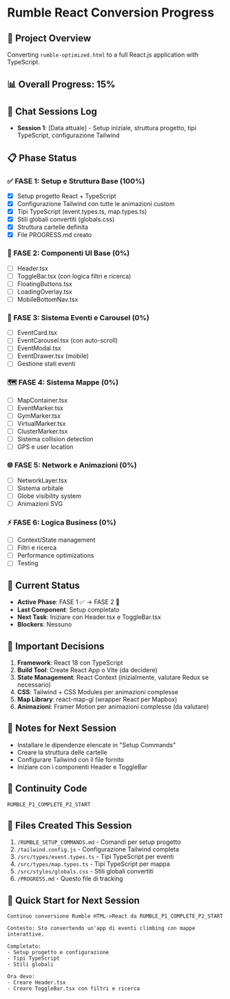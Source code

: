 # Rumble React Conversion Progress

## 🎯 Project Overview
Converting `rumble-optimized.html` to a full React.js application with TypeScript.

## 📊 Overall Progress: 15%

## 🔄 Chat Sessions Log
- **Session 1**: [Data attuale] - Setup iniziale, struttura progetto, tipi TypeScript, configurazione Tailwind

## 📋 Phase Status

### ✅ FASE 1: Setup e Struttura Base (100%)
- [x] Setup progetto React + TypeScript
- [x] Configurazione Tailwind con tutte le animazioni custom
- [x] Tipi TypeScript (event.types.ts, map.types.ts)
- [x] Stili globali convertiti (globals.css)
- [x] Struttura cartelle definita
- [x] File PROGRESS.md creato

### 🔧 FASE 2: Componenti UI Base (0%)
- [ ] Header.tsx
- [ ] ToggleBar.tsx (con logica filtri e ricerca)
- [ ] FloatingButtons.tsx
- [ ] LoadingOverlay.tsx
- [ ] MobileBottomNav.tsx

### 📍 FASE 3: Sistema Eventi e Carousel (0%)
- [ ] EventCard.tsx
- [ ] EventCarousel.tsx (con auto-scroll)
- [ ] EventModal.tsx
- [ ] EventDrawer.tsx (mobile)
- [ ] Gestione stati eventi

### 🗺️ FASE 4: Sistema Mappe (0%)
- [ ] MapContainer.tsx
- [ ] EventMarker.tsx
- [ ] GymMarker.tsx
- [ ] VirtualMarker.tsx
- [ ] ClusterMarker.tsx
- [ ] Sistema collision detection
- [ ] GPS e user location

### 🌐 FASE 5: Network e Animazioni (0%)
- [ ] NetworkLayer.tsx
- [ ] Sistema orbitale
- [ ] Globe visibility system
- [ ] Animazioni SVG

### ⚡ FASE 6: Logica Business (0%)
- [ ] Context/State management
- [ ] Filtri e ricerca
- [ ] Performance optimizations
- [ ] Testing

## 💾 Current Status
- **Active Phase**: FASE 1 ✅ → FASE 2 🔧
- **Last Component**: Setup completato
- **Next Task**: Iniziare con Header.tsx e ToggleBar.tsx
- **Blockers**: Nessuno

## 🔑 Important Decisions
1. **Framework**: React 18 con TypeScript
2. **Build Tool**: Create React App o Vite (da decidere)
3. **State Management**: React Context (inizialmente, valutare Redux se necessario)
4. **CSS**: Tailwind + CSS Modules per animazioni complesse
5. **Map Library**: react-map-gl (wrapper React per Mapbox)
6. **Animazioni**: Framer Motion per animazioni complesse (da valutare)

## 📝 Notes for Next Session
- Installare le dipendenze elencate in "Setup Commands"
- Creare la struttura delle cartelle
- Configurare Tailwind con il file fornito
- Iniziare con i componenti Header e ToggleBar

## 🔖 Continuity Code
```
RUMBLE_P1_COMPLETE_P2_START
```

## 📁 Files Created This Session
1. `/RUMBLE_SETUP_COMMANDS.md` - Comandi per setup progetto
2. `/tailwind.config.js` - Configurazione Tailwind completa
3. `/src/types/event.types.ts` - Tipi TypeScript per eventi
4. `/src/types/map.types.ts` - Tipi TypeScript per mappa
5. `/src/styles/globals.css` - Stili globali convertiti
6. `/PROGRESS.md` - Questo file di tracking

## 🚀 Quick Start for Next Session
```
Continuo conversione Rumble HTML->React da RUMBLE_P1_COMPLETE_P2_START

Contesto: Sto convertendo un'app di eventi climbing con mappe interattive.

Completato:
- Setup progetto e configurazione
- Tipi TypeScript
- Stili globali

Ora devo:
- Creare Header.tsx
- Creare ToggleBar.tsx con filtri e ricerca
```
